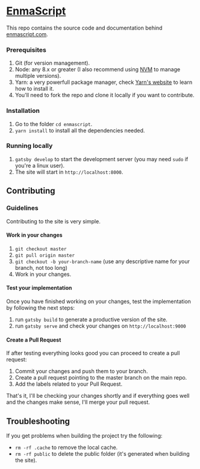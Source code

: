 # [EnmaScript](https://enmascript.com/)
This repo contains the source code and documentation behind [enmascript.com](https://enmascript.com/).

### Prerequisites

1. Git (for version management).
1. Node: any 8.x or greater (I also recommend using [NVM](https://github.com/creationix/nvm) to manage multiple versions).
1. Yarn: a very powerfull package manager, check [Yarn's website](https://yarnpkg.com/lang/en/docs/install/)  to learn how to install it.
1. You'll need to fork the repo and clone it locally if you want to contribute.

### Installation

1. Go to the folder `cd enmascript`.
1. `yarn install` to install all the dependencies needed.

### Running locally

1. `gatsby develop` to start the development server (you may need `sudo` if you're a linux user).
1. The site will start in `http://localhost:8000`.

## Contributing

### Guidelines
Contributing to the site is very simple.

#### Work in your changes
1. `git checkout master`
1. `git pull origin master`
1. `git checkout -b your-branch-name` (use any descriptive name for your branch, not too long)
1. Work in your changes.

#### Test your implementation
Once you have finished working on your changes, test the implementation by following the next steps:
1. run `gatsby build` to generate a productive version of the site.
1. run `gatsby serve` and check your changes on `http://localhost:9000`

#### Create a Pull Request
If after testing everything looks good you can proceed to create a pull request:
1. Commit your changes and push them to your branch.
1. Create a pull request pointing to the master branch on the main repo.
1. Add the labels related to your Pull Request.

That's it, I'll be checking your changes shortly and if everything goes well and the changes make sense, I'll merge your pull request.

## Troubleshooting
If you get problems when building the project try the following:
- `rm -rf .cache` to remove the local cache.
- `rm -rf public` to delete the public folder (it's generated when building the site).
